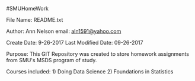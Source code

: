 
#SMUHomeWork

File Name: README.txt

Author: Ann Nelson     email: aln1591@yahoo.com

Create Date: 9-26-2017
Last Modified Date: 09-26-2017

Purpose:
   This GIT Repository was created to store homework assignments from SMU's MSDS program of study.
   
   Courses included:
           1) Doing Data Science
           2) Foundations in Statistics
 
